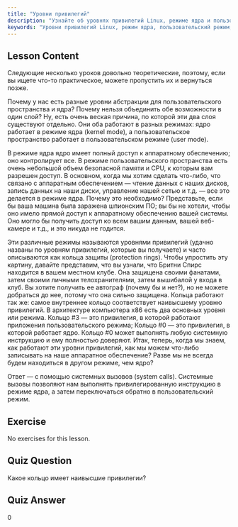 ```yaml
---
title: "Уровни привилегий"
description: "Узнайте об уровнях привилегий Linux, режиме ядра и пользовательском режиме. Разберитесь с кольцами защиты и системными вызовами для безопасного доступа к аппаратному обеспечению. Начните свое путешествие в Linux!"
keywords: "Уровни привилегий Linux, режим ядра, пользовательский режим, кольца защиты, системные вызовы, безопасность Linux, Linux для начинающих, учебник по Linux"
---
```


## Lesson Content

Следующие несколько уроков довольно теоретические, поэтому, если вы ищете что-то практическое, можете пропустить их и вернуться позже.

Почему у нас есть разные уровни абстракции для пользовательского пространства и ядра? Почему нельзя объединить обе возможности в один слой? Ну, есть очень веская причина, по которой эти два слоя существуют отдельно. Они оба работают в разных режимах: ядро работает в режиме ядра (kernel mode), а пользовательское пространство работает в пользовательском режиме (user mode).

В режиме ядра ядро имеет полный доступ к аппаратному обеспечению; оно контролирует все. В режиме пользовательского пространства есть очень небольшой объем безопасной памяти и CPU, к которым вам разрешен доступ. В основном, когда мы хотим сделать что-либо, что связано с аппаратным обеспечением — чтение данных с наших дисков, запись данных на наши диски, управление нашей сетью и т.д. — все это делается в режиме ядра. Почему это необходимо? Представьте, если бы ваша машина была заражена шпионским ПО; вы бы не хотели, чтобы оно имело прямой доступ к аппаратному обеспечению вашей системы. Оно могло бы получить доступ ко всем вашим данным, вашей веб-камере и т.д., и это никуда не годится.

Эти различные режимы называются уровнями привилегий (удачно названы по уровням привилегий, которые вы получаете) и часто описываются как кольца защиты (protection rings). Чтобы упростить эту картину, давайте представим, что вы узнали, что Бритни Спирс находится в вашем местном клубе. Она защищена своими фанатами, затем своими личными телохранителями, затем вышибалой у входа в клуб. Вы хотите получить ее автограф (почему бы и нет?), но не можете добраться до нее, потому что она сильно защищена. Кольца работают так же: самое внутреннее кольцо соответствует наивысшему уровню привилегий. В архитектуре компьютера x86 есть два основных уровня или режима. Кольцо #3 — это привилегия, в которой работают приложения пользовательского режима; Кольцо #0 — это привилегия, в которой работает ядро. Кольцо #0 может выполнять любую системную инструкцию и ему полностью доверяют. Итак, теперь, когда мы знаем, как работают эти уровни привилегий, как мы можем что-либо записывать на наше аппаратное обеспечение? Разве мы не всегда будем находиться в другом режиме, чем ядро?

Ответ — с помощью системных вызовов (system calls). Системные вызовы позволяют нам выполнять привилегированную инструкцию в режиме ядра, а затем переключаться обратно в пользовательский режим.

## Exercise

No exercises for this lesson.

## Quiz Question

Какое кольцо имеет наивысшие привилегии?

## Quiz Answer

0
